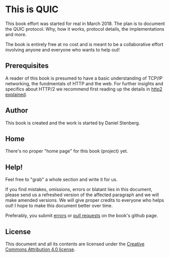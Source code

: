 # This is QUIC

This book effort was started for real in March 2018. The plan is to document
the QUIC protocol. Why, how it works, protocol details, the implementations
and more.

The book is entirely free at no cost and is meant to be a collaborative effort
involving anyone and everyone who wants to help out!

## Prerequisites

A reader of this book is presumed to have a basic understanding of TCP/IP
networking, the fundmentals of HTTP and the web. For further insights and
specifics about HTTP/2 we recommend first reading up the details in [http2
explained](https://daniel.haxx.se/http2/).

## Author

This book is created and the work is started by Daniel Stenberg.

## Home

There's no proper "home page" for this book (project) yet.

## Help!

Feel free to "grab" a whole section and write it for us.

If you find mistakes, omissions, errors or blatant lies in this document,
please send us a refreshed version of the affected paragraph and we will make
amended versions. We will give proper credits to everyone who helps out! I
hope to make this document better over time.

Preferably, you submit [errors](https://github.com/bagder/this-is-quic/issues)
or [pull requests](https://github.com/bagder/this-is-quic/pulls) on the book's
github page.

## License

This document and all its contents are licensed under the [Creative Commons
Attribution 4.0 license](http://creativecommons.org/licenses/by/4.0/).
